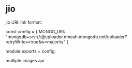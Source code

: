 # jio
jio
URI link format: 

const config = {
    MONGO_URI: "mongodb+srv://<username>:<password>@uploader.nmouh.mongodb.net/uploader?retryWrites=true&w=majority"
}

module.exports = config;

multiple images api
